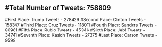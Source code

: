 #Total Number of Tweets: 758809 
---
#First Place: Trump Tweets - 278429
#Second Place: Clinton Tweets - 158347
#Third Place: Cruz Tweets - 118011
#Fourth Place: Sanders Tweets - 86961
#Fifth Place: Rubio Tweets - 45346
#Sixth Place: Jeb! Tweets - 34741
#Seventh Place: Kasich Tweets - 27375
#Last Place: Carson Tweets - 9599
